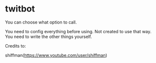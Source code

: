 # twitbot

 You can choose what option to call.

 You need to config everything before using.
 Not created to use that way.
 You need to write the other things yourself.
 
 Credits to:
 
 shiffman(https://www.youtube.com/user/shiffman)
